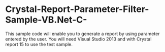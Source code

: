 # Crystal-Report-Parameter-Filter-Sample-VB.Net-C-
This sample code will enable you to generate a report by using parameter entered by the user. You will need Visual Studio 2013 and with Crystal report 15 to use the test sample.
